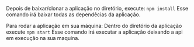 Depois de baixar/clonar a aplicação no diretório, execute:
`npm install` Esse comando irá baixar todas as dependêcias da aplicação.

Para rodar a aplicação em sua máquina:
Dentro do diretório da aplicação execute `npm start` Esse comando irá executar a aplicação deixando a api em execução na sua maquina. 
